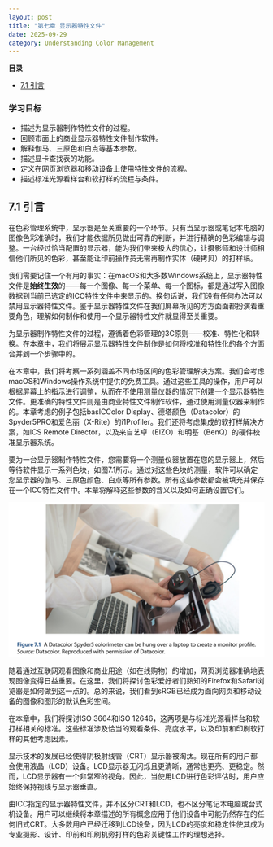 ```yaml
---
layout: post
title: "第七章 显示器特性文件"
date: 2025-09-29
category: Understanding Color Management
---
```



**目录**
- [7.1 引言](#71-引言)


### 学习目标

* 描述为显示器制作特性文件的过程。
* 回顾市面上的商业显示器特性文件制作软件。
* 解释伽马、三原色和白点等基本参数。
* 描述显卡查找表的功能。
* 定义在网页浏览器和移动设备上使用特性文件的流程。
* 描述标准光源看样台和软打样的流程与条件。

## 7.1 引言

在色彩管理系统中，显示器是至关重要的一个环节。只有当显示器或笔记本电脑的图像色彩准确时，我们才能依据所见做出可靠的判断，并进行精确的色彩编辑与调整。一台经过恰当配置的显示器，能为我们带来极大的信心，让摄影师和设计师相信他们所见的色彩，甚至能让印前操作员无需再制作实体（硬拷贝）的打样稿。

我们需要记住一个有用的事实：在macOS和大多数Windows系统上，显示器特性文件是**始终生效**的——每一个图像、每一个菜单、每一个图标，都是通过写入图像数据到当前已选定的ICC特性文件中来显示的。换句话说，我们没有任何办法可以禁用显示器特性文件。鉴于显示器特性文件在我们屏幕所见的方方面面都扮演着重要角色，理解如何制作和使用一个显示器特性文件就显得至关重要。

为显示器制作特性文件的过程，遵循着色彩管理的3C原则——校准、特性化和转换。在本章中，我们将展示显示器特性文件制作是如何将校准和特性化的各个方面合并到一个步骤中的。

在本章中，我们将考察一系列涵盖不同市场区间的色彩管理解决方案。我们会考虑macOS和Windows操作系统中提供的免费工具。通过这些工具的操作，用户可以根据屏幕上的指示进行调整，从而在不使用测量仪器的情况下创建一个显示器特性文件。更准确的特性文件则是由商业特性文件制作软件，通过使用测量仪器来制作的。本章考虑的例子包括basICColor Display、德塔颜色（Datacolor）的Spyder5PRO和爱色丽（X-Rite）的i1Profiler。我们还将考虑集成的软打样解决方案，如ICS Remote Director，以及来自艺卓（EIZO）和明基（BenQ）的硬件校准显示器系统。

要为一台显示器制作特性文件，您需要将一个测量仪器放置在您的显示器上，然后等待软件显示一系列色块，如图7.1所示。通过对这些色块的测量，软件可以确定您显示器的伽马、三原色颜色、白点等所有参数。所有这些参数都会被填充并保存在一个ICC特性文件中。本章将解释这些参数的含义以及如何正确设置它们。

![alt text](image-15.png)

随着通过互联网观看图像和商业用途（如在线购物）的增加，网页浏览器准确地表现图像变得日益重要。在这里，我们将探讨色彩爱好者们熟知的Firefox和Safari浏览器是如何做到这一点的。总的来说，我们看到sRGB已经成为面向网页和移动设备的图像和图形的默认色彩空间。

在本章中，我们将探讨ISO 3664和ISO 12646，这两项是与标准光源看样台和软打样相关的标准。这些标准涉及恰当的观看条件、亮度水平，以及印前和印刷软打样的其他考虑因素。

显示技术的发展已经使得阴极射线管（CRT）显示器被淘汰。现在所有的用户都会使用液晶（LCD）设备。LCD显示器无闪烁且更清晰，通常也更亮、更稳定。然而，LCD显示器有一个非常窄的视角。因此，当使用LCD进行色彩评估时，用户应始终保持视线与显示器垂直。

由ICC指定的显示器特性文件，并不区分CRT和LCD，也不区分笔记本电脑或台式机设备。用户可以继续将本章描述的所有概念应用于他们设备中可能仍然存在的任何旧式CRT。大多数用户已经迁移到LCD设备，因为LCD的亮度和稳定性使其成为专业摄影、设计、印前和印刷机旁打样的色彩关键性工作的理想选择。